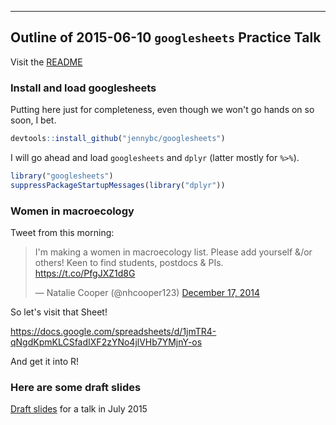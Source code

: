 ------------------------------------------------------------------------

Outline of 2015-06-10 `googlesheets` Practice Talk
--------------------------------------------------

Visit the [README](README.md)

### Install and load googlesheets

Putting here just for completeness, even though we won't go hands on so soon, I bet.

``` r
devtools::install_github("jennybc/googlesheets")
```

I will go ahead and load `googlesheets` and `dplyr` (latter mostly for `%>%`).

``` r
library("googlesheets")
suppressPackageStartupMessages(library("dplyr"))
```

### Women in macroecology

Tweet from this morning:

<blockquote class="twitter-tweet" lang="en">
<p lang="en" dir="ltr">
I'm making a women in macroecology list. Please add yourself &/or others! Keen to find students, postdocs & PIs. <a href="https://t.co/PfgJXZ1d8G">https://t.co/PfgJXZ1d8G</a>
</p>
— Natalie Cooper (@nhcooper123) <a href="https://twitter.com/nhcooper123/status/545197476454879233">December 17, 2014</a>
</blockquote>
<script async src="//platform.twitter.com/widgets.js" charset="utf-8"></script>
So let's visit that Sheet!

<https://docs.google.com/spreadsheets/d/1jmTR4-qNgdKpmKLCSfadIXF2zYNo4jlVHb7YMjnY-os>

And get it into R!

### Here are some draft slides

[Draft slides](https://speakerdeck.com/jennybc/googlesheets-draft) for a talk in July 2015
